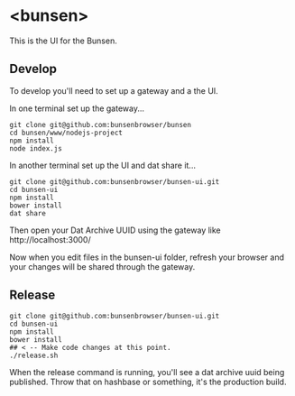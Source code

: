 # \<bunsen\>

This is the UI for the Bunsen.

## Develop
To develop you'll need to set up a gateway and a the UI.

In one terminal set up the gateway...
```
git clone git@github.com:bunsenbrowser/bunsen
cd bunsen/www/nodejs-project
npm install
node index.js
```

In another terminal set up the UI and dat share it...
```
git clone git@github.com:bunsenbrowser/bunsen-ui.git
cd bunsen-ui
npm install
bower install
dat share
```

Then open your Dat Archive UUID using the gateway like http://localhost:3000/<the dat archive uuid from your dat share command>

Now when you edit files in the bunsen-ui folder, refresh your browser and your changes will be shared through the gateway.


## Release

```
git clone git@github.com:bunsenbrowser/bunsen-ui.git
cd bunsen-ui
npm install
bower install
## < -- Make code changes at this point.
./release.sh
```

When the release command is running, you'll see a dat archive uuid being published. Throw that on hashbase or something, it's the production build.

